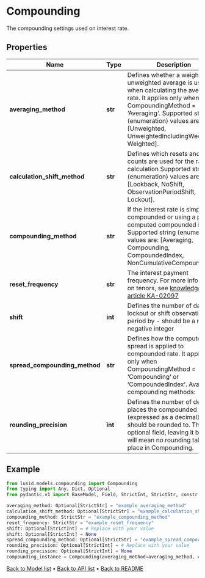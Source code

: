 # Compounding

The compounding settings used on interest rate.
## Properties
Name | Type | Description | Notes
------------ | ------------- | ------------- | -------------
**averaging_method** | **str** | Defines whether a weighted or unweighted average is used when calculating the average rate.  It applies only when CompoundingMethod &#x3D; ‘Averaging‘.    Supported string (enumeration) values are: [Unweighted, UnweightedIncludingWeekends, Weighted]. | [optional] 
**calculation_shift_method** | **str** | Defines which resets and day counts are used for the rate calculation    Supported string (enumeration) values are: [Lookback, NoShift, ObservationPeriodShift, Lockout]. | [optional] 
**compounding_method** | **str** | If the interest rate is simple, compounded or using a pre-computed compounded index.    Supported string (enumeration) values are: [Averaging, Compounding, CompoundedIndex, NonCumulativeCompounding]. | 
**reset_frequency** | **str** | The interest payment frequency.    For more information on tenors, see [knowledge base article KA-02097](https://support.lusid.com/knowledgebase/article/KA-02097) | 
**shift** | **int** | Defines the number of days to lockout or shift observation period by - should be a non-negative integer | [optional] 
**spread_compounding_method** | **str** | Defines how the computed leg spread is applied to compounded rate.  It applies only when CompoundingMethod &#x3D; ‘Compounding‘ or ‘CompoundedIndex‘.    Available compounding methods:    | Method | Description |  | ------ | ----------- |  | Straight | Compounding rate in each compound period includes the spread. |  | Flat | Compounding rate does not include the spread, and the spread is used for simple interest in each compound period. |  | SpreadExclusive | Compounding rate does not include the spread, and the spread is used for simple interest for whole accrual period. |    The values \&quot;IsdaCompounding\&quot;, \&quot;NoCompounding\&quot;, \&quot;IsdaFlatCompounding\&quot;, and \&quot;None\&quot; are accepted for compatibility  with existing instruments and their use is discouraged.    Supported string (enumeration) values are: [Straight, IsdaCompounding, NoCompounding, SpreadExclusive, IsdaFlatCompounding, Flat, None]. | [optional] 
**rounding_precision** | **int** | Defines the number of decimal places the compounded rate (expressed as a decimal) should be rounded to.  This is an optional field, leaving it blank will mean no rounding takes place in Compounding. | [optional] 
## Example

```python
from lusid.models.compounding import Compounding
from typing import Any, Dict, Optional
from pydantic.v1 import BaseModel, Field, StrictInt, StrictStr, constr

averaging_method: Optional[StrictStr] = "example_averaging_method"
calculation_shift_method: Optional[StrictStr] = "example_calculation_shift_method"
compounding_method: StrictStr = "example_compounding_method"
reset_frequency: StrictStr = "example_reset_frequency"
shift: Optional[StrictInt] = # Replace with your value
shift: Optional[StrictInt] = None
spread_compounding_method: Optional[StrictStr] = "example_spread_compounding_method"
rounding_precision: Optional[StrictInt] = # Replace with your value
rounding_precision: Optional[StrictInt] = None
compounding_instance = Compounding(averaging_method=averaging_method, calculation_shift_method=calculation_shift_method, compounding_method=compounding_method, reset_frequency=reset_frequency, shift=shift, spread_compounding_method=spread_compounding_method, rounding_precision=rounding_precision)

```

[Back to Model list](../README.md#documentation-for-models) &#8226; [Back to API list](../README.md#documentation-for-api-endpoints) &#8226; [Back to README](../README.md)

